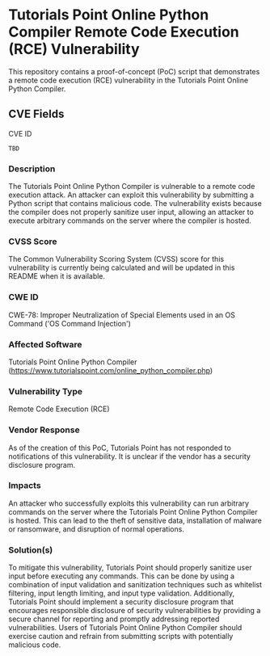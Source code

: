# Tutorials Point Online Python Compiler Remote Code Execution (RCE) Vulnerability
This repository contains a proof-of-concept (PoC) script that demonstrates a remote code execution (RCE) vulnerability in the Tutorials Point Online Python Compiler.

## CVE Fields
CVE ID
```
TBD
```
### Description
The Tutorials Point Online Python Compiler is vulnerable to a remote code execution attack. An attacker can exploit this vulnerability by submitting a Python script that contains malicious code. The vulnerability exists because the compiler does not properly sanitize user input, allowing an attacker to execute arbitrary commands on the server where the compiler is hosted.

### CVSS Score
The Common Vulnerability Scoring System (CVSS) score for this vulnerability is currently being calculated and will be updated in this README when it is available.

### CWE ID
CWE-78: Improper Neutralization of Special Elements used in an OS Command ('OS Command Injection')

### Affected Software
Tutorials Point Online Python Compiler (https://www.tutorialspoint.com/online_python_compiler.php)

### Vulnerability Type
Remote Code Execution (RCE)

### Vendor Response
As of the creation of this PoC, Tutorials Point has not responded to notifications of this vulnerability. It is unclear if the vendor has a security disclosure program.

### Impacts
An attacker who successfully exploits this vulnerability can run arbitrary commands on the server where the Tutorials Point Online Python Compiler is hosted. This can lead to the theft of sensitive data, installation of malware or ransomware, and disruption of normal operations.

### Solution(s)
To mitigate this vulnerability, Tutorials Point should properly sanitize user input before executing any commands. This can be done by using a combination of input validation and sanitization techniques such as whitelist filtering, input length limiting, and input type validation. Additionally, Tutorials Point should implement a security disclosure program that encourages responsible disclosure of security vulnerabilities by providing a secure channel for reporting and promptly addressing reported vulnerabilities. Users of Tutorials Point Online Python Compiler should exercise caution and refrain from submitting scripts with potentially malicious code.
